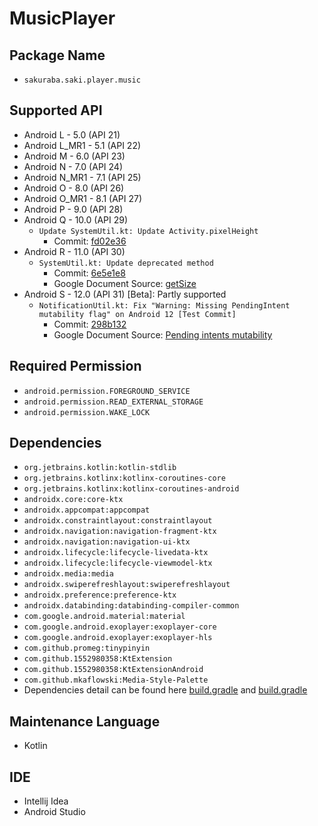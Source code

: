# MusicPlayer

## Package Name
- `sakuraba.saki.player.music`

## Supported API
- Android L - 5.0 (API 21)
- Android L_MR1 - 5.1 (API 22)
- Android M - 6.0 (API 23)
- Android N - 7.0 (API 24)
- Android N_MR1 - 7.1 (API 25)
- Android O - 8.0 (API 26)
- Android O_MR1 - 8.1 (API 27)
- Android P - 9.0 (API 28)
- Android Q - 10.0 (API 29)
  - `Update SystemUtil.kt: Update Activity.pixelHeight`
    - Commit: [fd02e36](https://github.com/1552980358/MusicPlayer/commit/fd02e36df7813b745babeafaa427f3cc90b4e170)
- Android R - 11.0 (API 30)
  - `SystemUtil.kt: Update deprecated method`
    - Commit: [6e5e1e8](https://github.com/1552980358/MusicPlayer/commit/6e5e1e86a643c1be2a5d002d4c6b900b97baf23c)
    - Google Document Source: [getSize](https://developer.android.com/reference/android/view/Display#getSize(android.graphics.Point))
- Android S - 12.0 (API 31) [Beta]: Partly supported
  - `NotificationUtil.kt: Fix "Warning: Missing PendingIntent mutability flag" on Android 12 [Test Commit]`
    - Commit: [298b132](https://github.com/1552980358/MusicPlayer/commit/298b132064cbcb492ed818fb286a21de531366af)
    - Google Document Source: [Pending intents mutability](https://developer.android.com/about/versions/12/behavior-changes-12#pending-intent-mutability)

## Required Permission
- `android.permission.FOREGROUND_SERVICE`
- `android.permission.READ_EXTERNAL_STORAGE`
- `android.permission.WAKE_LOCK`

## Dependencies
- `org.jetbrains.kotlin:kotlin-stdlib`
- `org.jetbrains.kotlinx:kotlinx-coroutines-core`
- `org.jetbrains.kotlinx:kotlinx-coroutines-android`
- `androidx.core:core-ktx`
- `androidx.appcompat:appcompat`
- `androidx.constraintlayout:constraintlayout`
- `androidx.navigation:navigation-fragment-ktx`
- `androidx.navigation:navigation-ui-ktx`
- `androidx.lifecycle:lifecycle-livedata-ktx`
- `androidx.lifecycle:lifecycle-viewmodel-ktx`
- `androidx.media:media`
- `androidx.swiperefreshlayout:swiperefreshlayout`
- `androidx.preference:preference-ktx`
- `androidx.databinding:databinding-compiler-common`
- `com.google.android.material:material`
- `com.google.android.exoplayer:exoplayer-core`
- `com.google.android.exoplayer:exoplayer-hls`
- `com.github.promeg:tinypinyin`
- `com.github.1552980358:KtExtension`
- `com.github.1552980358:KtExtensionAndroid`
- `com.github.mkaflowski:Media-Style-Palette`
- Dependencies detail can be found here [build.gradle](build.gradle) and [build.gradle](app/build.gradle)

## Maintenance Language
- Kotlin

## IDE
- Intellij Idea
- Android Studio
